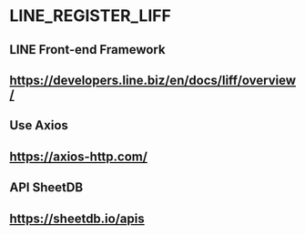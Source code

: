 <h1>LINE_REGISTER_LIFF</h1>



<h2>LINE Front-end Framework<h2/>

https://developers.line.biz/en/docs/liff/overview/



<h2>Use Axios<h2/>

https://axios-http.com/

<h2>API SheetDB<h2/>
  
  https://sheetdb.io/apis
